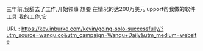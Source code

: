 三年前,我辞去了工作,开始领事 
 想要 
 在情况的达200万美元 
 upport帮我做的软件工具 
 我的工作,它 
   
  URL : https://kev.inburke.com/kevin/going-solo-successfully/?utm_source=wanqu.co&utm_campaign=Wanqu+Daily&utm_medium=website